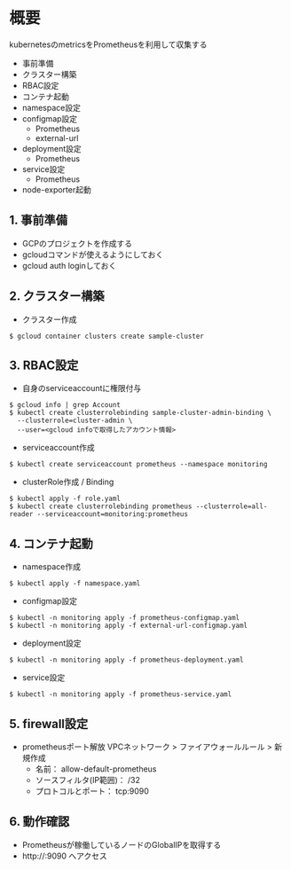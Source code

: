 # 概要
kubernetesのmetricsをPrometheusを利用して収集する

* 事前準備
* クラスター構築
* RBAC設定
* コンテナ起動
* namespace設定
* configmap設定
  * Prometheus
  * external-url
* deployment設定
  * Prometheus
* service設定
  * Prometheus
* node-exporter起動


## 1. 事前準備
* GCPのプロジェクトを作成する
* gcloudコマンドが使えるようにしておく
* gcloud auth loginしておく

## 2. クラスター構築
* クラスター作成
```
$ gcloud container clusters create sample-cluster
```

## 3. RBAC設定
* 自身のserviceaccountに権限付与
```
$ gcloud info | grep Account
$ kubectl create clusterrolebinding sample-cluster-admin-binding \
  --clusterrole=cluster-admin \
  --user=<gcloud infoで取得したアカウント情報>
```

* serviceaccount作成
```
$ kubectl create serviceaccount prometheus --namespace monitoring
```

* clusterRole作成 / Binding
```
$ kubectl apply -f role.yaml
$ kubectl create clusterrolebinding prometheus --clusterrole=all-reader --serviceaccount=monitoring:prometheus
```

## 4. コンテナ起動
* namespace作成
```
$ kubectl apply -f namespace.yaml
```

* configmap設定
```
$ kubectl -n monitoring apply -f prometheus-configmap.yaml
$ kubectl -n monitoring apply -f external-url-configmap.yaml
```

* deployment設定
```
$ kubectl -n monitoring apply -f prometheus-deployment.yaml
```

* service設定
```
$ kubectl -n monitoring apply -f prometheus-service.yaml
```

## 5. firewall設定
* prometheusポート解放
VPCネットワーク > ファイアウォールルール > 新規作成
  * 名前： allow-default-prometheus
  * ソースフィルタ(IP範囲)： <your client ip>/32
  * プロトコルとポート： tcp:9090

## 6. 動作確認
* Prometheusが稼働しているノードのGlobalIPを取得する
* http://<globalip>:9090 へアクセス